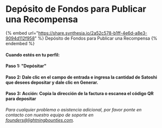 # Depósito de Fondos para Publicar una Recompensa

{% embed url="https://share.synthesia.io/2a52c578-b1ff-4e6d-a8e3-9094d112f958" %}
Depósito de Fondos para Publicar una Recompensa
{% endembed %}

#### Cuando estés en tu perfil:

#### Paso 1: "Depósitar"

#### Paso 2: Dale clic en el campo de entrada e ingresa la cantidad de Satoshi que desees depositar y dale clic en **Generar.**

#### Paso 3: **Acción: Copia la dirección de la factura o escanea el código QR para depositar**

_Para cualquier problema o asistencia adicional, por favor ponte en contacto con nuestro equipo de soporte en founders@lightningbounties.com._
